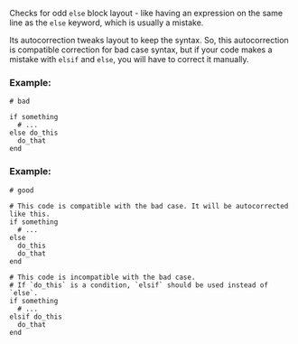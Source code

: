 Checks for odd `else` block layout - like
having an expression on the same line as the `else` keyword,
which is usually a mistake.

Its autocorrection tweaks layout to keep the syntax. So, this autocorrection
is compatible correction for bad case syntax, but if your code makes a mistake
with `elsif` and `else`, you will have to correct it manually.

### Example:

    # bad

    if something
      # ...
    else do_this
      do_that
    end

### Example:

    # good

    # This code is compatible with the bad case. It will be autocorrected like this.
    if something
      # ...
    else
      do_this
      do_that
    end

    # This code is incompatible with the bad case.
    # If `do_this` is a condition, `elsif` should be used instead of `else`.
    if something
      # ...
    elsif do_this
      do_that
    end